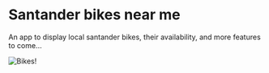 # Santander bikes near me

An app to display local santander bikes, their availability, and more features to come...

![Bikes!](https://london-travel.co.uk/static/7bf35b2b59d9499282494351694cb86d/2f1b1/santander-cycle-hire-scheme.jpg)
